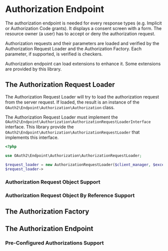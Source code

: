 # Authorization Endpoint

The authorization endpoint is needed for every response types (e.g. Implicit or Authorization Code grants).
It displays a consent screen with a form. The resource owner (a user) has to accept or deny the authorization request.

Authorization requests and their parameters are loaded and verified by the Authorization Request Loader and the Authorization Factory.
Each parameter, if supported, is verified is checkers.

Authorization endpoint can load extensions to enhance it. Some extensions are provided by this library.

## The Authorization Request Loader

The Authorization Request Loader will try to load the authorization request from the server request.
If loaded, the result is an instance of the `OAuth2\Endpoint\Authorization\Authorization` class.

The Authorization Request Loader must implement the `OAuth2\Endpoint\Authorization\AuthorizationRequestLoaderInterface` interface.
This library provide the `OAuth2\Endpoint\Authorization\AuthorizationRequestLoader` that implements this interface.

```php
<?php

use OAuth2\Endpoint\Authorization\AuthorizationRequestLoader;

$request_loader = new AuthorizationRequestLoader($client_manager, $exception_manager);
$request_loader->
```

### Authorization Request Object Support

### Authorization Request Object By Reference Support

## The Authorization Factory

## The Authorization Endpoint

### Pre-Configured Authorizations Support
